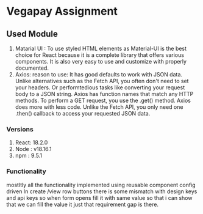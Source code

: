 # Vegapay Assignment

## Used Module

1. Matarial UI : To use styled HTML elements as Material-UI is the best choice for React because 
                 it is a complete library that offers various components. It is also very easy to use and customize with properly documented.
2. Axios: 
    reason to use: It has good defaults to work with JSON data. Unlike alternatives such as the Fetch API, 
                   you often don't need to set your headers. Or performtedious tasks like converting your request body to a JSON string.
                   Axios has function names that match any HTTP methods. To perform a GET request, you use the .get() method.
                   Axios does more with less code. Unlike the Fetch API, you only need one .then() callback to access your requested JSON data.                  

###  Versions
1. React: 18.2.0
2. Node : v18.16.1
3. npm : 9.5.1

### Functionality

mostltly all the functionality implemented using reusable component config driven
In create /view row buttons there is some mismatch with design keys and api keys so when form opens fill it with same value so that i can show that we can fill the value it just that requirement gap is there.